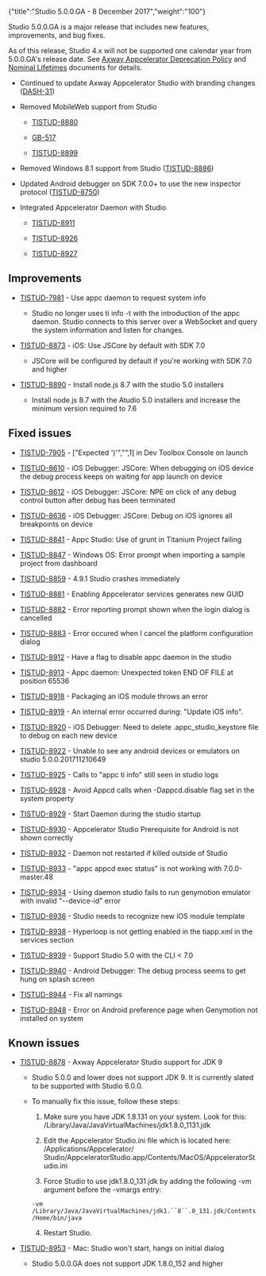 {"title":"Studio 5.0.0.GA - 8 December 2017","weight":"100"}

Studio 5.0.0.GA is a major release that includes new features, improvements, and bug fixes.

As of this release, Studio 4.x will not be supported one calendar year from 5.0.0.GA's release date. See [Axway Appcelerator Deprecation Policy](/docs/appc/AMPLIFY_Appcelerator_Services_Overview/Axway_Appcelerator_Deprecation_Policy/) and [Nominal Lifetimes](/docs/appc/AMPLIFY_Appcelerator_Services_Overview/Axway_Appcelerator_Product_Lifecycle/#NominalLifetimes) documents for details.

* Continued to update Axway Appcelerator Studio with branding changes ([DASH-31](https://jira.appcelerator.org/browse/DASH-31))

* Removed MobileWeb support from Studio

  * [TISTUD-8880](https://jira.appcelerator.org/browse/TISTUD-8880)

  * [GB-517](https://jira.appcelerator.org/browse/GB-517)

  * [TISTUD-8899](https://jira.appcelerator.org/browse/TISTUD-8899)

* Removed Windows 8.1 support from Studio ([TISTUD-8886](https://jira.appcelerator.org/browse/TISTUD-8886))

* Updated Android debugger on SDK 7.0.0+ to use the new inspector protocol ([TISTUD-8750](https://jira.appcelerator.org/browse/TISTUD-8750))

* Integrated Appcelerator Daemon with Studio

  * [TISTUD-8911](https://jira.appcelerator.org/browse/TISTUD-8911)

  * [TISTUD-8926](https://jira.appcelerator.org/browse/TISTUD-8926)

  * [TISTUD-8927](https://jira.appcelerator.org/browse/TISTUD-8927)


## Improvements

* [TISTUD-7981](https://jira.appcelerator.org/browse/TISTUD-7981) - Use appc daemon to request system info

  * Studio no longer uses ti info -t <platform> with the introduction of the appc daemon. Studio connects to this server over a WebSocket and query the system information and listen for changes.

* [TISTUD-8873](https://jira.appcelerator.org/browse/TISTUD-8873) - iOS: Use JSCore by default with SDK 7.0

  * JSCore will be configured by default if you're working with SDK 7.0 and higher

* [TISTUD-8890](https://jira.appcelerator.org/browse/TISTUD-8890) - Install node.js 8.7 with the studio 5.0 installers

  * Install node.js 8.7 with the Atudio 5.0 installers and increase the minimum version required to 7.6


## Fixed issues

* [TISTUD-7905](https://jira.appcelerator.org/browse/TISTUD-7905) - \["Expected ')'","",1\] in Dev Toolbox Console on launch

* [TISTUD-8610](https://jira.appcelerator.org/browse/TISTUD-8610) - iOS Debugger: JSCore: When debugging on iOS device the debug process keeps on waiting for app launch on device

* [TISTUD-8612](https://jira.appcelerator.org/browse/TISTUD-8612) - iOS Debugger: JSCore: NPE on click of any debug control button after debug has been terminated

* [TISTUD-8636](https://jira.appcelerator.org/browse/TISTUD-8636) - iOS Debugger: JSCore: Debug on iOS ignores all breakpoints on device

* [TISTUD-8841](https://jira.appcelerator.org/browse/TISTUD-8841) - Appc Studio: Use of grunt in Titanium Project failing

* [TISTUD-8847](https://jira.appcelerator.org/browse/TISTUD-8847) - Windows OS: Error prompt when importing a sample project from dashboard

* [TISTUD-8859](https://jira.appcelerator.org/browse/TISTUD-8859) - 4.9.1 Studio crashes immediately

* [TISTUD-8881](https://jira.appcelerator.org/browse/TISTUD-8881) - Enabling Appcelerator services generates new GUID

* [TISTUD-8882](https://jira.appcelerator.org/browse/TISTUD-8882) - Error reporting prompt shown when the login dialog is cancelled

* [TISTUD-8883](https://jira.appcelerator.org/browse/TISTUD-8883) - Error occured when I cancel the platform configuration dialog

* [TISTUD-8912](https://jira.appcelerator.org/browse/TISTUD-8912) - Have a flag to disable appc daemon in the studio

* [TISTUD-8913](https://jira.appcelerator.org/browse/TISTUD-8913) - Appc daemon: Unexpected token END OF FILE at position 65536

* [TISTUD-8918](https://jira.appcelerator.org/browse/TISTUD-8918) - Packaging an iOS module throws an error

* [TISTUD-8919](https://jira.appcelerator.org/browse/TISTUD-8919) - An internal error occurred during: "Update iOS info".

* [TISTUD-8920](https://jira.appcelerator.org/browse/TISTUD-8920) - iOS Debugger: Need to delete .appc\_studio\_keystore file to debug on each new device

* [TISTUD-8922](https://jira.appcelerator.org/browse/TISTUD-8922) - Unable to see any android devices or emulators on studio 5.0.0.201711210649

* [TISTUD-8925](https://jira.appcelerator.org/browse/TISTUD-8925) - Calls to "appc ti info" still seen in studio logs

* [TISTUD-8928](https://jira.appcelerator.org/browse/TISTUD-8928) - Avoid Appcd calls when -Dappcd.disable flag set in the system property

* [TISTUD-8929](https://jira.appcelerator.org/browse/TISTUD-8929) - Start Daemon during the studio startup

* [TISTUD-8930](https://jira.appcelerator.org/browse/TISTUD-8930) - Appcelerator Studio Prerequisite for Android is not shown correctly

* [TISTUD-8932](https://jira.appcelerator.org/browse/TISTUD-8932) - Daemon not restarted if killed outside of Studio

* [TISTUD-8933](https://jira.appcelerator.org/browse/TISTUD-8933) - "appc appcd exec status" is not working with 7.0.0-master.48

* [TISTUD-8934](https://jira.appcelerator.org/browse/TISTUD-8934) - Using daemon studio fails to run genymotion emulator with invalid "--device-id" error

* [TISTUD-8936](https://jira.appcelerator.org/browse/TISTUD-8936) - Studio needs to recognize new iOS module template

* [TISTUD-8938](https://jira.appcelerator.org/browse/TISTUD-8938) - Hyperloop is not getting enabled in the tiapp.xml in the services section

* [TISTUD-8939](https://jira.appcelerator.org/browse/TISTUD-8939) - Support Studio 5.0 with the CLI < 7.0

* [TISTUD-8940](https://jira.appcelerator.org/browse/TISTUD-8940) - Android Debugger: The debug process seems to get hung on splash screen

* [TISTUD-8944](https://jira.appcelerator.org/browse/TISTUD-8944) - Fix all namings

* [TISTUD-8948](https://jira.appcelerator.org/browse/TISTUD-8948) - Error on Android preference page when Genymotion not installed on system


## Known issues

* [TISTUD-8878](https://jira.appcelerator.org/browse/TISTUD-8878) - Axway Appcelerator Studio support for JDK 9

  * Studio 5.0.0 and lower does not support JDK 9. It is currently slated to be supported with Studio 6.0.0.

  * To manually fix this issue, follow these steps:

    1. Make sure you have JDK 1.8.131 on your system. Look for this: /Library/Java/JavaVirtualMachines/jdk1.8.0\_1131.jdk

    2. Edit the Appcelerator Studio.ini file which is located here: /Applications/Appcelerator/ Studio/AppceleratorStudio.app/Contents/MacOS/AppceleratorStudio.ini

    3. Force Studio to use jdk1.8.0\_131.jdk by adding the following \-vm argument before the \-vmargs entry:

      `-vm /Library/Java/JavaVirtualMachines/jdk1.``8``.0_131.jdk/Contents/Home/bin/java`

    4. Restart Studio.

* [TISTUD-8953](https://jira.appcelerator.org/browse/TISTUD-8953) - Mac: Studio won't start, hangs on initial dialog

  * Studio 5.0.0.GA does not support JDK 1.8.0\_152 and higher
